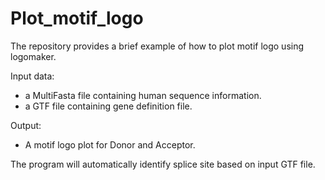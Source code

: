 # Plot_motif_logo
The repository provides a brief example of how to plot motif logo using logomaker.

Input data: 
  - a MultiFasta file containing human sequence information.
  - a GTF file containing gene definition file.

Output:
  - A motif logo plot for Donor and Acceptor.

The program will automatically identify splice site based on input GTF file.
